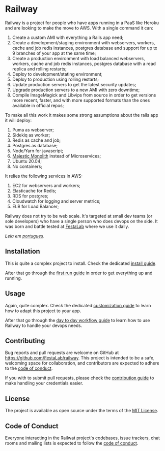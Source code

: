 # Railway
Railway is a project for people who have apps running in a PaaS like Heroku and are looking to make the move to AWS. With a single command it can:

1. Create a custom AMI with everything a Rails app need;
2. Create a development/staging environment with webservers, workers, cache and job redis instances, postgres database and support for up to 9 branches of your app at the same time;
3. Create a production environment with load balanced webservers, workers, cache and job redis instances, postgres database with a read replica and rolling restarts;
4. Deploy to development/stating environment;
5. Deploy to production using rolling restarts;
6. Update production servers to get the latest security updates;
7. Upgrade production servers to a new AMI with zero downtime;
8. Compile ImageMagick and Libvips from source in order to get versions more recent, faster, and with more supported formats than the ones available in official repos;

To make all this work it makes some strong assumptions about the rails app it will deploy:
1. Puma as webserver;
2. Sidekiq as worker;
3. Redis as cache and job;
4. Postgres as database;
5. Node/Yarn for javascript;
6. [Majestic Monolith](https://m.signalvnoise.com/the-majestic-monolith/) instead of Microservices;
7. Ubuntu 20.04;
8. No containers;

It relies the following services in AWS:
1. EC2 for webservers and workers;
2. Elasticache for Redis;
3. RDS for postgres;
4. Cloudwatch for logging and server metrics;
5. ELB for Load Balancer;

Railway does not try to be web scale. It's targeted at small dev teams (or sole developers) who have a single person who does devops on the side. It was born and battle tested at [FestaLab](https://festalab.com.br/) where we use it daily. 

*Leia em [portugues](https://github.com/FestaLab/railway/blob/main/README.pt.md)*.

## Installation

This is quite a complex project to install. Check the dedicated [install guide](https://github.com/FestaLab/railway/blob/main/docs/INSTALL.MD).

After that go through the [first run guide](https://github.com/FestaLab/railway/blob/main/docs/FIRST_RUN.MD) in order to get everything up and running. 

## Usage

Again, quite complex. Check the dedicated [customization guide](https://github.com/FestaLab/railway/blob/main/docs/CUSTOMIZATION.MD) to learn how to adapt this project to your app.

After that go through the [day to day workflow guide](https://github.com/FestaLab/railway/blob/main/docs/DAY_TO_DAY_WORKFLOW.MD) to learn how to use Railway to handle your devops needs.

## Contributing

Bug reports and pull requests are welcome on GitHub at https://github.com/FestaLab/railway. This project is intended to be a safe, welcoming space for collaboration, and contributors are expected to adhere to the [code of conduct](https://github.com/FestaLab/railway/blob/main/CODE_OF_CONDUCT.md).

If you with to submit pull requests, please check the [contribution guide](https://github.com/FestaLab/railway/blob/main/docs/CONTRIBUTION.MD) to make handling your credentials easier.

## License

The project is available as open source under the terms of the [MIT License](https://opensource.org/licenses/MIT).

## Code of Conduct

Everyone interacting in the Railwat project's codebases, issue trackers, chat rooms and mailing lists is expected to follow the [code of conduct](https://github.com/FestaLab/railway/blob/main/CODE_OF_CONDUCT.md).

